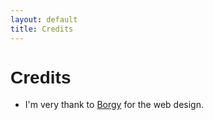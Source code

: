 ```yaml
---
layout: default
title: Credits
---
```

<h1 style="font-family:arial">Credits</h1>
<p style="font-famliy:arial">
 <ul>
  <li>I'm very thank to <a href="https://www.youtube.com/c/ANightDazingZoroark/">Borgy</a> for the web design.</li>
 </ul>
</p>
